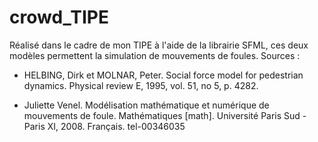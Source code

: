 # crowd_TIPE

Réalisé dans le cadre de mon TIPE à l'aide de la librairie SFML, ces deux modèles permettent la simulation de mouvements de foules.
Sources :

- HELBING, Dirk et MOLNAR, Peter. Social force model for pedestrian dynamics. Physical review E, 1995, vol. 51, no 5, p. 4282.

- Juliette Venel. Modélisation mathématique et numérique de mouvements de foule. Mathématiques [math]. Université Paris Sud - Paris XI, 2008. Français. tel-00346035
